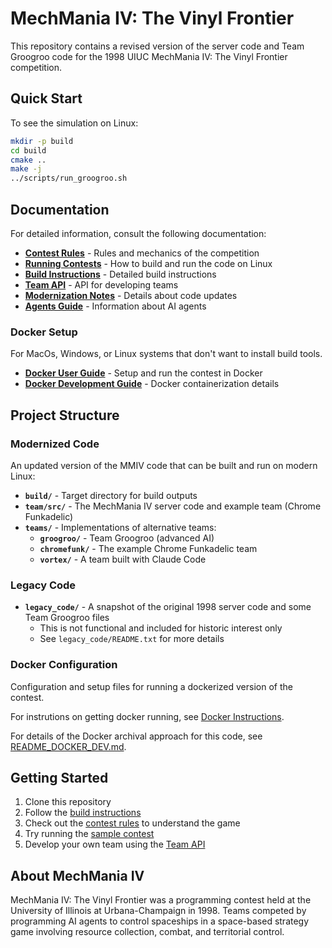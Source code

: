 # MechMania IV: The Vinyl Frontier

This repository contains a revised version of the server code and Team Groogroo code for the 1998 UIUC MechMania IV: The Vinyl Frontier competition.

## Quick Start

To see the simulation on Linux:

```bash
mkdir -p build
cd build
cmake ..
make -j
../scripts/run_groogroo.sh
```

## Documentation

For detailed information, consult the following documentation:

- **[Contest Rules](docs/CONTEST_RULES.md)** - Rules and mechanics of the competition
- **[Running Contests](docs/README_RUN_CONTEST.md)** - How to build and run the code on Linux
- **[Build Instructions](docs/README_BUILD.md)** - Detailed build instructions
- **[Team API](docs/TEAM_API.md)** - API for developing teams
- **[Modernization Notes](docs/README_MODERNIZED.md)** - Details about code updates
- **[Agents Guide](AGENTS.md)** - Information about AI agents

### Docker Setup

For MacOs, Windows, or Linux systems that don't want to install build tools.

- **[Docker User Guide](docs/README_DOCKER_USER.md)** - Setup and run the contest in Docker
- **[Docker Development Guide](docs/README_DOCKER_DEV.md)** - Docker containerization details

## Project Structure

### Modernized Code

An updated version of the MMIV code that can be built and run on modern Linux:

- **`build/`** - Target directory for build outputs
- **`team/src/`** - The MechMania IV server code and example team (Chrome Funkadelic)
- **`teams/`** - Implementations of alternative teams:
  - **`groogroo/`** - Team Groogroo (advanced AI)
  - **`chromefunk/`** - The example Chrome Funkadelic team
  - **`vortex/`** - A team built with Claude Code

### Legacy Code

- **`legacy_code/`** - A snapshot of the original 1998 server code and some Team Groogroo files
  - This is not functional and included for historic interest only
  - See `legacy_code/README.txt` for more details

### Docker Configuration

Configuration and setup files for running a dockerized version of the contest.

For instrutions on getting docker running, see [Docker Instructions](docs/README_DOCKER_USER.md).

For details of the Docker archival approach for this code, see [README_DOCKER_DEV.md](docs/README_DOCKER_DEV.md).

## Getting Started

1. Clone this repository
2. Follow the [build instructions](docs/README_BUILD.md)
3. Check out the [contest rules](docs/CONTEST_RULES.md) to understand the game
4. Try running the [sample contest](docs/README_RUN_CONTEST.md)
5. Develop your own team using the [Team API](docs/TEAM_API.md)

## About MechMania IV

MechMania IV: The Vinyl Frontier was a programming contest held at the University of Illinois at Urbana-Champaign in 1998. Teams competed by programming AI agents to control spaceships in a space-based strategy game involving resource collection, combat, and territorial control.